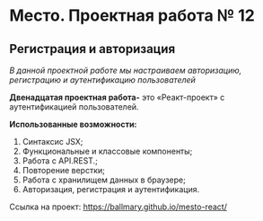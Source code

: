 # Место. Проектная работа № 12

## Регистрация и авторизация

_В данной проектной работе мы настраиваем авторизацию, регистрацию и аутентификацию пользователей_

**Двенадцатая проектная работа-** это «Реакт-проект» с аутентификацией пользователей.

**Использованные возможности:**

1. Синтаксис JSX;
2. Функциональные и классовые компоненты;
3. Работа с API.REST.;
4. Повторение верстки;
5. Работа с хранилищем данных в браузере;
6. Авторизация, регистрация и аутентификация.

Ссылка на проект: https://ballmary.github.io/mesto-react/
